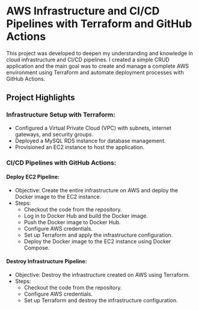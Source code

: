 # AWS Infrastructure and CI/CD Pipelines with Terraform and GitHub Actions

This project was developed to deepen my understanding and knowledge in cloud infrastructure and CI/CD pipelines. I created a simple CRUD application and the main goal was to create and manage a complete AWS environment using Terraform and automate deployment processes with GitHub Actions.

## Project Highlights

### Infrastructure Setup with Terraform:

- Configured a Virtual Private Cloud (VPC) with subnets, internet gateways, and security groups.
- Deployed a MySQL RDS instance for database management.
- Provisioned an EC2 instance to host the application.

### CI/CD Pipelines with GitHub Actions:

#### Deploy EC2 Pipeline:
- Objective: Create the entire infrastructure on AWS and deploy the Docker image to the EC2 instance.
- Steps:
  - Checkout the code from the repository.
  - Log in to Docker Hub and build the Docker image.
  - Push the Docker image to Docker Hub.
  - Configure AWS credentials.
  - Set up Terraform and apply the infrastructure configuration.
  - Deploy the Docker image to the EC2 instance using Docker Compose.

#### Destroy Infrastructure Pipeline:
- Objective: Destroy the infrastructure created on AWS using Terraform.
- Steps:
  - Checkout the code from the repository.
  - Configure AWS credentials.
  - Set up Terraform and destroy the infrastructure configuration.
